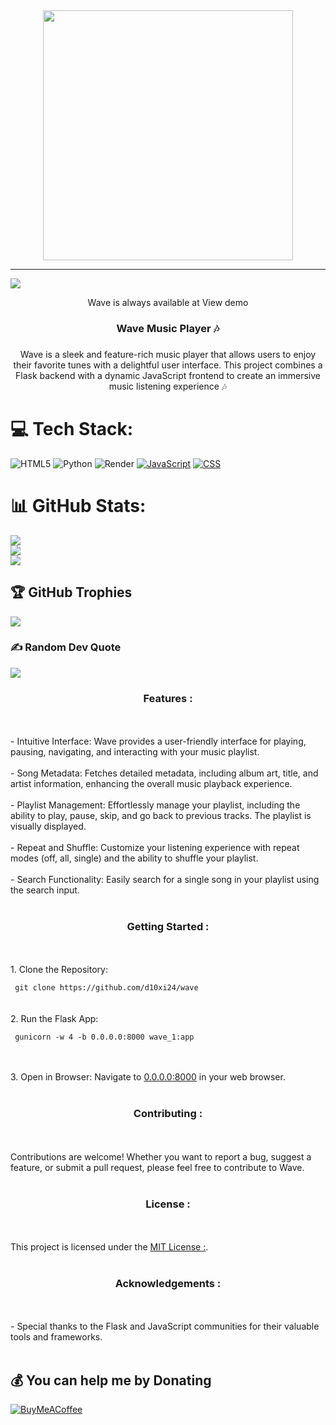 <div align="center">
  <img height="400" src="https://github.com/d10xi24/wave/blob/main/static/images/wave.gif"  />
</div>

  ---
[![](https://visitcount.itsvg.in/api?id=d10xi24&icon=0&color=0)](https://visitcount.itsvg.in)
<div align="center">
<p>Wave is always available at <a https://wave-f2co.onrender.com>View demo</a></p>
</div>

###

<h3 align="center">Wave Music Player 🎶</h3>

###

<p align="center">Wave is a sleek and feature-rich music player that allows users to enjoy their favorite tunes with a delightful user interface. This project combines a Flask backend with a dynamic JavaScript frontend to create an immersive music listening experience 🎶</p>


# 💻 Tech Stack:
![HTML5](https://img.shields.io/badge/html5-%23E34F26.svg?style=plastic&logo=html5&logoColor=white) ![Python](https://img.shields.io/badge/python-3670A0?style=plastic&logo=python&logoColor=ffdd54) ![Render](https://img.shields.io/badge/Render-%46E3B7.svg?style=plastic&logo=render&logoColor=white)
[![JavaScript](https://img.shields.io/badge/JavaScript-333333?style=plastic&logo=javascript)](https://img.shields.io/badge/JavaScript-333333?style=plastic&logo=javascript)
[![CSS](https://img.shields.io/badge/CSS-1572B6?style=plastic&logo=css3&logoColor=white)](https://img.shields.io/badge/CSS-1572B6?style=plastic&logo=css3&logoColor=white)

# 📊 GitHub Stats:
![](https://github-readme-stats.vercel.app/api?username=d10xi24&theme=tokyonight&hide_border=false&include_all_commits=true&count_private=true)<br/>
![](https://github-readme-streak-stats.herokuapp.com/?user=d10xi24&theme=tokyonight&hide_border=false)<br/>
![](https://github-readme-stats.vercel.app/api/top-langs/?username=d10xi24&theme=tokyonight&hide_border=false&include_all_commits=true&count_private=true&layout=compact)

## 🏆 GitHub Trophies
![](https://github-profile-trophy.vercel.app/?username=d10xi24&theme=radical&no-frame=false&no-bg=true&margin-w=4)

### ✍️ Random Dev Quote
![](https://quotes-github-readme.vercel.app/api?type=horizontal&theme=radical)



<h3 align="center"> Features :</h3>
<br><br>- Intuitive Interface: Wave provides a user-friendly interface for playing, pausing, navigating, and interacting with your music playlist.
<br><br>- Song Metadata: Fetches detailed metadata, including album art, title, and artist information, enhancing the overall music playback experience.
<br><br>- Playlist Management: Effortlessly manage your playlist, including the ability to play, pause, skip, and go back to previous tracks. The playlist is visually displayed.<br><br>- Repeat and Shuffle: Customize your listening experience with repeat modes (off, all, single) and the ability to shuffle your playlist.<br><br>- Search Functionality: Easily search for a single song in your playlist using the search input.<br><br><h3 align="center">Getting Started :</h3><br><br>1. Clone the Repository: <br>   <code><br> git clone https://github.com/d10xi24/wave<br></code>  <br><br>2. Run the Flask App:<br>   <code><br> gunicorn -w 4 -b 0.0.0.0:8000 wave_1:app
<br></code>   <br><br>3. Open in Browser: Navigate to <a href="http://0.0.0.0:8000"  target="_blank">0.0.0.0:8000</a> in your web browser.<br><br><h3 align="center">Contributing :</h3><br><br>Contributions are welcome! Whether you want to report a bug, suggest a feature, or submit a pull request, please feel free to contribute to Wave.<br><br><h3 align="center">License :</h3><br><br>This project is licensed under the <a href="https://github.com/d10xi24/Wave-Music-Player/blob/main/LICENSE" target="_blank">MIT License :</a>.<br><br><h3 align="center">Acknowledgements :</h3><br><br>- Special thanks to the Flask and JavaScript communities for their valuable tools and frameworks.<br><br></p>

###
  ## 💰 You can help me by Donating
  [![BuyMeACoffee](https://img.shields.io/badge/Buy%20Me%20a%20Coffee-ffdd00?style=for-the-badge&logo=buy-me-a-coffee&logoColor=black)](https://buymeacoffee.com/d10xi24) 

